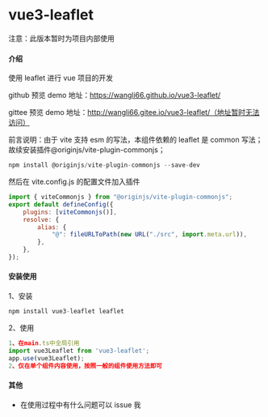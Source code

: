 # vue3-leaflet

注意：此版本暂时为项目内部使用

#### 介绍

使用 leaflet 进行 vue 项目的开发

github 预览 demo 地址：https://wangli66.github.io/vue3-leaflet/

gittee 预览 demo 地址：http://wangli66.gitee.io/vue3-leaflet/（地址暂时无法访问）

前言说明：由于 vite 支持 esm 的写法，本组件依赖的 leaflet 是 common 写法；故续安装插件@originjs/vite-plugin-commonjs；

```js
npm install @originjs/vite-plugin-commonjs --save-dev
```

然后在 vite.config.js 的配置文件加入插件

```js
import { viteCommonjs } from "@originjs/vite-plugin-commonjs";
export default defineConfig({
	plugins: [viteCommonjs()],
	resolve: {
		alias: {
			"@": fileURLToPath(new URL("./src", import.meta.url)),
		},
	},
});
```

#### 安装使用

1、安装

```js
npm install vue3-leaflet leaflet
```

2、使用

```js
1、在main.ts中全局引用
import vue3Leaflet from 'vue3-leaflet';
app.use(vue3Leaflet);
2、仅在单个组件内容使用，按照一般的组件使用方法即可
```

#### 其他

-   在使用过程中有什么问题可以 issue 我
